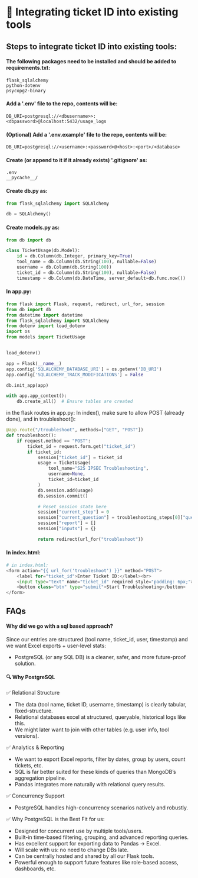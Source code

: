 # 🧭 Integrating ticket ID into existing tools

## Steps to integrate ticket ID into existing tools:
#### The following packages need to be installed and should be added to requirements.txt:
```
flask_sqlalchemy
python-dotenv
psycopg2-binary
```

#### Add a '.env' file to the repo, contents will be:
`DB_URI=postgresql://<dbusername>>:<dbpassword>@localhost:5432/usage_logs`

#### (Optional) Add a '.env.example' file to the repo, contents will be:
`DB_URI=postgresql://<username>:<password>@<host>:<port>/<database>`

#### Create (or append to it if it already exists) '.gitignore' as:
```
.env
__pycache__/
```

#### Create db.py as:
```python
from flask_sqlalchemy import SQLAlchemy

db = SQLAlchemy()
```

#### Create models.py as:
```python
from db import db

class TicketUsage(db.Model):
    id = db.Column(db.Integer, primary_key=True)
    tool_name = db.Column(db.String(100), nullable=False)
    username = db.Column(db.String(100))
    ticket_id = db.Column(db.String(100), nullable=False)
    timestamp = db.Column(db.DateTime, server_default=db.func.now())
```

#### In app.py:
```python
from flask import Flask, request, redirect, url_for, session
from db import db
from datetime import datetime
from flask_sqlalchemy import SQLAlchemy
from dotenv import load_dotenv
import os
from models import TicketUsage


load_dotenv()

app = Flask(__name__)
app.config['SQLALCHEMY_DATABASE_URI'] = os.getenv('DB_URI')
app.config['SQLALCHEMY_TRACK_MODIFICATIONS'] = False

db.init_app(app)

with app.app_context():
    db.create_all()  # Ensure tables are created
```

in the flask routes in app.py:
In index(), make sure to allow POST (already done), and in troubleshoot():
```python
@app.route("/troubleshoot", methods=["GET", "POST"])
def troubleshoot():
    if request.method == "POST":
        ticket_id = request.form.get("ticket_id")
        if ticket_id:
            session["ticket_id"] = ticket_id
            usage = TicketUsage(
                tool_name="S2S IPSEC Troubleshooting",
                username=None,
                ticket_id=ticket_id
            )
            db.session.add(usage)
            db.session.commit()

            # Reset session state here
            session["current_step"] = 0
            session["current_question"] = troubleshooting_steps[0]["question"]
            session["report"] = []
            session["inputs"] = {}

            return redirect(url_for("troubleshoot"))
```

#### In index.html:
```python
# in index.html:
<form action="{{ url_for('troubleshoot') }}" method="POST">
    <label for="ticket_id">Enter Ticket ID:</label><br>
    <input type="text" name="ticket_id" required style="padding: 6px;"><br><br>
    <button class="btn" type="submit">Start Troubleshooting</button>
</form>
```
## FAQs

#### Why did we go with a sql based approach?
Since our entries are structured (tool name, ticket_id, user, timestamp) and we want Excel exports + user-level stats:
- PostgreSQL (or any SQL DB) is a cleaner, safer, and more future-proof solution.

#### 🔍 Why PostgreSQL 
✅ Relational Structure
- The data (tool name, ticket ID, username, timestamp) is clearly tabular, fixed-structure.
- Relational databases excel at structured, queryable, historical logs like this.
- We might later want to join with other tables (e.g. user info, tool versions).

✅ Analytics & Reporting
- We want to export Excel reports, filter by dates, group by users, count tickets, etc.
- SQL is far better suited for these kinds of queries than MongoDB’s aggregation pipeline.
- Pandas integrates more naturally with relational query results.

✅ Concurrency Support
- PostgreSQL handles high-concurrency scenarios natively and robustly.

✅ Why PostgreSQL is the Best Fit for us:
- Designed for concurrent use by multiple tools/users.
- Built-in time-based filtering, grouping, and advanced reporting queries.
- Has excellent support for exporting data to Pandas → Excel.
- Will scale with us: no need to change DBs late.
- Can be centrally hosted and shared by all our Flask tools.
- Powerful enough to support future features like role-based access, dashboards, etc.


